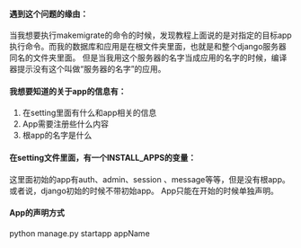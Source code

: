 #### 遇到这个问题的缘由：
当我想要执行makemigrate的命令的时候，发现教程上面说的是对指定的目标app执行命令。而我的数据库和应用是在根文件夹里面，也就是和整个django服务器同名的文件夹里面。
但是当我用这个服务器的名字当成应用的名字的时候，编译器提示没有这个叫做“服务器的名字”的应用。

#### 我想要知道的关于app的信息有：
1.	在setting里面有什么和app相关的信息
2.	App需要注册些什么内容
3.	根app的名字是什么

#### 在setting文件里面，有一个INSTALL_APPS的变量：
这里面初始的app有auth、admin、session 、message等等，但是没有根app。
或者说，django初始的时候不带初始app。
App只能在开始的时候单独声明。

#### App的声明方式
python manage.py startapp appName
